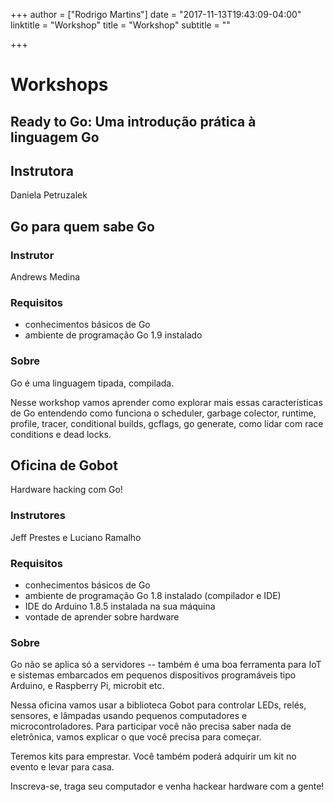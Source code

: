 +++
author = ["Rodrigo Martins"]
date = "2017-11-13T19:43:09-04:00"
linktitle = "Workshop"
title = "Workshop"
subtitle = ""

+++

# Workshops

##  Ready to Go: Uma introdução prática à linguagem Go

## Instrutora

Daniela Petruzalek

## Go para quem sabe Go

### Instrutor
Andrews Medina

### Requisitos

* conhecimentos básicos de Go
* ambiente de programação Go 1.9 instalado

### Sobre

Go é uma linguagem tipada, compilada.

Nesse workshop vamos aprender como explorar mais essas características de Go 
entendendo como funciona o scheduler, garbage colector, runtime, profile, tracer,
conditional builds, gcflags, go generate, como lidar com race conditions e 
dead locks.

## Oficina de Gobot
Hardware hacking com Go!

### Instrutores
Jeff Prestes e Luciano Ramalho

### Requisitos
* conhecimentos básicos de Go
* ambiente de programação Go 1.8 instalado (compilador e IDE)
* IDE do Arduino 1.8.5 instalada na sua máquina
* vontade de aprender sobre hardware

### Sobre
Go não se aplica só a servidores -- também é uma boa ferramenta para IoT e sistemas embarcados em pequenos dispositivos programáveis tipo Arduino, e Raspberry Pi, microbit etc.

Nessa oficina vamos usar a biblioteca Gobot para controlar LEDs, relés, sensores, e lâmpadas usando pequenos computadores e microcontroladores. Para participar você não precisa saber nada de eletrônica, vamos explicar o que você precisa para começar.

Teremos kits para emprestar. Você também poderá adquirir um kit no evento e levar para casa.

Inscreva-se, traga seu computador e venha hackear hardware com a gente!